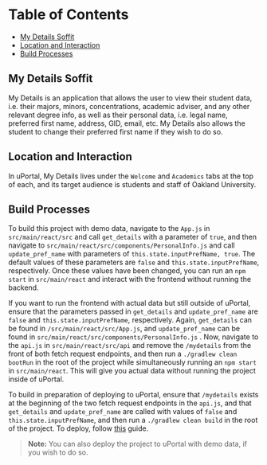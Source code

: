 # Table of Contents

- [My Details Soffit](#my-details-soffit)
- [Location and Interaction](#location-and-interaction)
- [Build Processes](#build-processes)

## My Details Soffit

My Details is an application that allows the user to view their student data, i.e. their majors, minors, concentrations, academic adviser, and any other
relevant degree info, as well as their personal data, i.e. legal name, preferred first name, address, GID, email, etc. My Details also allows the student to change their preferred first name if they wish to do so.

## Location and Interaction

In uPortal, My Details lives under the `Welcome` and `Academics` tabs at the top of each, and its target audience is students and staff of Oakland University.

## Build Processes

To build this project with demo data, navigate to the `App.js` in `src/main/react/src` and call `get_details` with a parameter of `true`, and then navigate to `src/main/react/src/components/PersonalInfo.js` and call `update_pref_name` with parameters of `this.state.inputPrefName, true`. The default values of these parameters are `false` and `this.state.inputPrefName`, respectively. Once these values have been changed, you can run an `npm start` in `src/main/react` and interact with the frontend without running the backend.

If you want to run the frontend with actual data but still outside of uPortal, ensure that the parameters passed in `get_details` and `update_pref_name` are `false` and `this.state.inputPrefName`, respectively. Again, `get_details` can be found in `/src/main/react/src/App.js`, and `update_pref_name` can be found in `src/main/react/src/components/PersonalInfo.js` . Now, navigate to the `api.js` in `src/main/react/src/api` and remove the `/mydetails` from the front of both fetch request endpoints, and then run a `./gradlew clean bootRun` in the root of the project while simultaneously running an `npm start` in `src/main/react`. This will give you actual data without running the project inside of uPortal.

To build in preparation of deploying to uPortal, ensure that `/mydetails` exists at the beginning of the two fetch request endpoints in the `api.js`, and that `get_details` and `update_pref_name` are called with values of `false` and `this.state.inputPrefName`, and then run a `./gradlew clean build` in the root of the project. To deploy, follow [this](https://code.oakland.edu/ea-developers/training/blob/master/module06/README.md#deploying-a-soffit-to-uportal) guide.
> **Note:** You can also deploy the project to uPortal with demo data, if you wish to do so.
